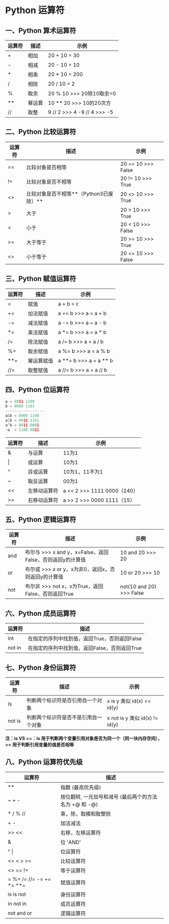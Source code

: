 # Python 运算符

## 一、Python 算术运算符

| 运算符 | 描述   | 示例                           |
| ------ | ------ | ------------------------------ |
| +      | 相加   | 20 + 10 = 30                   |
| -      | 相减   | 20 - 10 = 10                   |
| *      | 相乘   | 20 * 10 = 200                  |
| /      | 相除   | 20 / 10 = 2                    |
| %      | 取余   | 20 % 10 >>> 20除10取余=0       |
| **     | 幂运算 | 10 ** 20 >>> 10的20次方        |
| //     | 取整   | 9 // 2 >>> 4    -9 // 4 >>> -5 |

## 二、Python 比较运算符

| 运算符 | 描述                                    | 示例                |
| ------ | --------------------------------------- | ------------------- |
| ==     | 比较对象是否相等                        | 20 == 10 >>> False  |
| !=     | 比较对象是否不相等                      | 20 != 10  >>> True  |
| <>     | 比较对象是否不相等**（Python3已废除）** | 20 <> 10 >>> True   |
| >      | 大于                                    | 20 > 10   >>> True  |
| <      | 小于                                    | 20 < 10   >>> False |
| >=     | 大于等于                                | 20 >= 10 >>> True   |
| <=     | 小于等于                                | 20 <= 10 >>> False  |

## 三、Python 赋值运算符

| 运算符 | 描述       | 示例                    |
| ------ | ---------- | ----------------------- |
| =      | 赋值       | a + b = c               |
| +=     | 加法赋值   | a += b  >>> a = a + b   |
| -=     | 减法赋值   | a -= b   >>> a = a - b  |
| *=     | 乘法赋值   | a *= b   >>> a = a * b  |
| /=     | 除法赋值   | a /= b   >>> a = a / b  |
| %=     | 取余赋值   | a %= b >>> a = a % b    |
| **=    | 幂运算赋值 | a \**= b >>> a = a ** b |
| //=    | 取整赋值   | a //= b  >>> a = a // b |

## 四、Python 位运算符

```python
a = 0011 1100
b = 0000 1101
-----------------
a&b = 0000 1100
a|b = 0011 1101
a^b = 0011 0001
~a  = 1100 0011
```

| 运算符 | 描述         | 示例                        |
| ------ | ------------ | --------------------------- |
| &      | 与运算       | 11为1                       |
| \|     | 或运算       | 10为1                       |
| ^      | 异或运算     | 10为1，11不为1              |
| ~      | 取反运算     | 00为1                       |
| <<     | 左移动运算符 | a << 2 >>> 1111 0000（240） |
| >>     | 右移动运算符 | a >> 2 >>> 0000 1111（15）  |

## 五、Python 逻辑运算符

| 运算符 | 描述                                                      | 示例                     |
| ------ | --------------------------------------------------------- | ------------------------ |
| and    | 布尔与 >>> x and y，x=False，返回False，否则返回y的计算值 | 10 and 20 >>> 20         |
| or     | 布尔或 >>> x or y，x为非0，返回x，否则返回y的计算值       | 10 or 20    >>> 10       |
| not    | 布尔非 >>> not x，x为True，返回False，否则返回True        | not(10 and 20) >>> False |

## 六、Python 成员运算符

| 运算符 | 描述                                          |
| ------ | --------------------------------------------- |
| int    | 在指定的序列中找到值，返回True，否则返回False |
| not in | 在指定的序列中找到值，返回False，否则返回True |

## 七、Python 身份运算符

| 运算符 | 描述                                 | 示例                           |
| ------ | ------------------------------------ | ------------------------------ |
| is     | 判断两个标识符是否引用自一个对象     | x is y 类似 id(x) == id(y)     |
| not is | 判断两个标识符是否不是引用自一个对象 | x not is y 类似 id(x) != id(y) |

**注：is VS ==：is 用于判断两个变量引用对象是否为同一个（同一块内存空间）， == 用于判断引用变量的值是否相等**

## 八、Python 运算符优先级

| 运算符                   | 描述                                                   |
| ------------------------ | ------------------------------------------------------ |
| **                       | 指数 (最高优先级)                                      |
| ~ + -                    | 按位翻转, 一元加号和减号 (最后两个的方法名为 +@ 和 -@) |
| \* / % //                | 乘，除，取模和取整除                                   |
| \+ -                     | 加法减法                                               |
| \>> <<                   | 右移，左移运算符                                       |
| &                        | 位 'AND'                                               |
| ^ \|                     | 位运算符                                               |
| <= < > >=                | 比较运算符                                             |
| <> == !=                 | 等于运算符                                             |
| = %= /= //= -= += *= **= | 赋值运算符                                             |
| is is not                | 身份运算符                                             |
| in not in                | 成员运算符                                             |
| not and or               | 逻辑运算符                                             |

